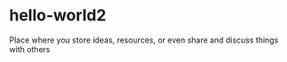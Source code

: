 # hello-world2
Place where you store ideas, resources, or even share and discuss things with others
